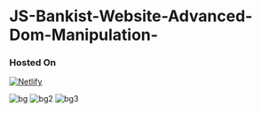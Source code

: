 # JS-Bankist-Website-Advanced-Dom-Manipulation-

### Hosted On
[![Netlify](https://img.shields.io/badge/netlify-%23000000.svg?logo=netlify&logoColor=#00C7B7)](https://hao-bankist.netlify.app/)

![bg](https://github.com/haolam05/JS-Bankist-Website-Advanced-Dom-Manipulation-/assets/71291057/46b83bea-479b-4c4c-a62a-e54f0437fc30)
![bg2](https://github.com/haolam05/JS-Bankist-Website-Advanced-Dom-Manipulation-/assets/71291057/43e89453-6b36-43bb-8208-df6623742ff7)
![bg3](https://github.com/haolam05/JS-Bankist-Website-Advanced-Dom-Manipulation-/assets/71291057/806cab3f-2465-4e99-a088-99b6536582c5)
